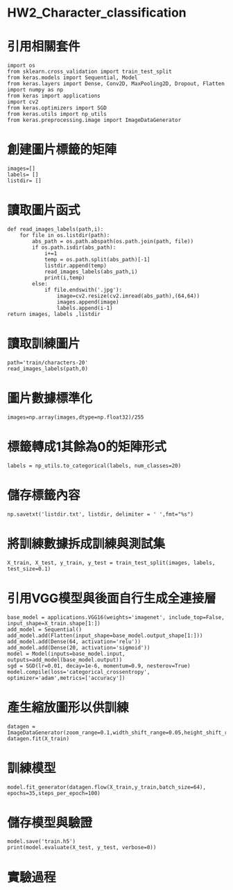 # HW2_Character_classification
# 引用相關套件
	import os
	from sklearn.cross_validation import train_test_split
	from keras.models import Sequential, Model
	from keras.layers import Dense, Conv2D, MaxPooling2D, Dropout, Flatten
	import numpy as np
	from keras import applications
	import cv2
	from keras.optimizers import SGD
	from keras.utils import np_utils
	from keras.preprocessing.image import ImageDataGenerator
# 創建圖片標籤的矩陣
	images=[]
	labels= []
	listdir= []
# 讀取圖片函式
	def read_images_labels(path,i):
    	for file in os.listdir(path):
        	abs_path = os.path.abspath(os.path.join(path, file))   
        	if os.path.isdir(abs_path):
            	i+=1                                              
           		temp = os.path.split(abs_path)[-1]                 
            	listdir.append(temp)
            	read_images_labels(abs_path,i)    
            	print(i,temp)
        	else:  
            	if file.endswith('.jpg'):
                	image=cv2.resize(cv2.imread(abs_path),(64,64)) 
                	images.append(image)                           
                	labels.append(i-1)                             
    return images, labels ,listdir
# 讀取訓練圖片
	path='train/characters-20'
	read_images_labels(path,0)
# 圖片數據標準化
	images=np.array(images,dtype=np.float32)/255
# 標籤轉成1其餘為0的矩陣形式
	labels = np_utils.to_categorical(labels, num_classes=20)
# 儲存標籤內容
	np.savetxt('listdir.txt', listdir, delimiter = ' ',fmt="%s")
# 將訓練數據拆成訓練與測試集
	X_train, X_test, y_train, y_test = train_test_split(images, labels, test_size=0.1)
# 引用VGG模型與後面自行生成全連接層
	base_model = applications.VGG16(weights='imagenet', include_top=False, input_shape=X_train.shape[1:])
	add_model = Sequential()
	add_model.add(Flatten(input_shape=base_model.output_shape[1:]))
	add_model.add(Dense(64, activation='relu'))
	add_model.add(Dense(20, activation='sigmoid'))
	model = Model(inputs=base_model.input, outputs=add_model(base_model.output))
	sgd = SGD(lr=0.01, decay=1e-6, momentum=0.9, nesterov=True)
	model.compile(loss='categorical_crossentropy', optimizer='adam',metrics=['accuracy'])
# 產生縮放圖形以供訓練
	datagen = ImageDataGenerator(zoom_range=0.1,width_shift_range=0.05,height_shift_range=0.05,horizontal_flip=True,)
	datagen.fit(X_train)
# 訓練模型
	model.fit_generator(datagen.flow(X_train,y_train,batch_size=64), epochs=35,steps_per_epoch=100)
# 儲存模型與驗證
	model.save('train.h5')
	print(model.evaluate(X_test, y_test, verbose=0))
# 實驗過程
